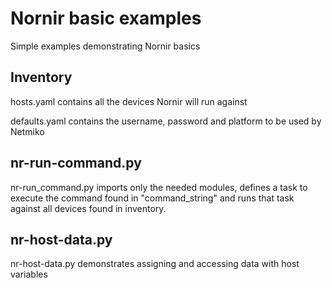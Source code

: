 # Nornir basic examples

Simple examples demonstrating Nornir basics

## Inventory

hosts.yaml contains all the devices Nornir will run against

defaults.yaml contains the username, password and platform to be used by Netmiko

## nr-run-command.py

nr-run_command.py imports only the needed modules, defines a task to execute the command
found in "command_string" and runs that task against all devices found in inventory.

## nr-host-data.py

nr-host-data.py demonstrates assigning and accessing data with host variables
